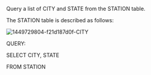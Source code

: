 Query a list of CITY and STATE from the STATION table.

The STATION table is described as follows:

![1449729804-f21d187d0f-CITY](https://user-images.githubusercontent.com/44721008/108242853-697e6180-7173-11eb-9700-2b94f6d389b1.jpg)

QUERY:

SELECT CITY, STATE

FROM STATION
